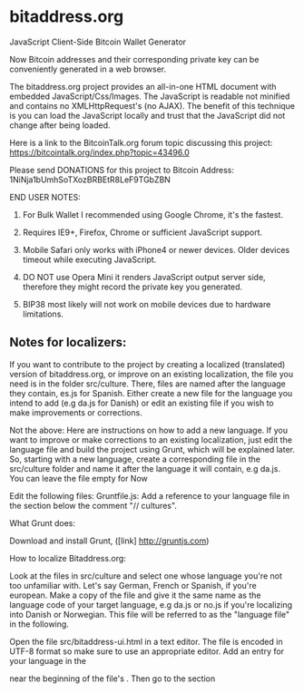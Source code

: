 # bitaddress.org
JavaScript Client-Side Bitcoin Wallet Generator

Now Bitcoin addresses and their corresponding private key can be conveniently
generated in a web browser.

The bitaddress.org project provides an all-in-one HTML document with embedded
JavaScript/Css/Images. The JavaScript is readable not minified and contains no
XMLHttpRequest's (no AJAX). The benefit of this technique is you can load the
JavaScript locally and trust that the JavaScript did not change after being
loaded.

Here is a link to the BitcoinTalk.org forum topic discussing this project:
https://bitcointalk.org/index.php?topic=43496.0


Please send DONATIONS for this project to Bitcoin Address:
1NiNja1bUmhSoTXozBRBEtR8LeF9TGbZBN


END USER NOTES:

 1) For Bulk Wallet I recommended using Google Chrome, it's the fastest.

 2) Requires IE9+, Firefox, Chrome or sufficient JavaScript support.

 3) Mobile Safari only works with iPhone4 or newer devices.
    Older devices timeout while executing JavaScript.

 4) DO NOT use Opera Mini it renders JavaScript output server side, therefore
    they might record the private key you generated.

 5) BIP38 most likely will not work on mobile devices due to hardware limitations.

Notes for localizers:
---------------------------------------
If you want to contribute to the project by creating a localized (translated) version of bitaddress.org, or improve on an existing localization, the file you need is in the folder src/culture. There, files are named after the language they contain, es.js for Spanish. Either create a new file for the language you intend to add (e.g da.js for Danish) or edit an existing file if you wish to make improvements or corrections.

Not the above:
Here are instructions on how to add a new language. If you want to improve or make corrections to an existing localization, just edit the language file and build the project using Grunt, which will be explained later. So, starting with a new language, create a corresponding file in the src/culture folder and name it after the language it will contain, e.g da.js. You can leave the file empty for Now



Edit the following files:
Gruntfile.js:
Add a reference to your language file in the section below the comment "// cultures".




What Grunt does:


Download and install Grunt, ([link] http://gruntjs.com)

How to localize Bitaddress.org:

Look at the files in src/culture and select one whose language you're not too unfamiliar with. Let's say German, French or Spanish, if you're european. Make a copy of the file and give it the same name as the language code of your target language, e.g da.js or no.js if you're localizing into Danish or Norwegian. This file will be referred to as the "language file" in the following.

Open the file src/bitaddress-ui.html in a text editor. The file is encoded in UTF-8 format so make sure to use an appropriate editor. Add an entry for your language in the <div id="culturemenu"> near the beginning of the file's <body>. Then go to the section <script type="text/javascript"> with a number of commented-out language file names. Add your to the end, e.g //no.js

Go to Gruntfile.js and add your language file to the data structure "tokens". Make sure you get the syntax right. E.g if you add your entry to the end of the structure, you need to add a comma after the previous entry, to separate it from yours.

Run Grunt in the root directory where you checked out Bitaddress.org project.

(Run grunt on Windows... Use a Linux machine and set up a dropbox folder which you share with your Windows machine. Check out the git repo there and use Windows for editing the files. Install grunt-cli on the Linux box and use Putty from Windows to log on and run Grunt remotely on the Linux box.

If you want to see the English source of the strings your localizing, you can find them in bitaddress-ui.html where the id attribute of an html element will correspond to a string in the language file. E.g the text in <div id="bulka1" class="answer"> corresponds to the string "bulka1" in the array in your language file.
You can find some of the strings in ninja.translator.js
<span id="generatelabelmovemouse">








Notice of Copyrights and Licenses:
---------------------------------------
The bitaddress.org project, software and embedded resources are
copyright bitaddress.org.

The bitaddress.org name and logo are not part of the open source
license.

Portions of the all-in-one HTML document contain JavaScript codes that
are the copyrights of others. The individual copyrights are included
throughout the document along with their licenses. Included JavaScript
libraries are separated with HTML script tags.

Summary of JavaScript functions with a redistributable license:

JavaScript function	|	License
-------------------	|	--------------
Array.prototype.map	|	Public Domain
window.Crypto | BSD License
window.SecureRandom	| BSD License
window.EllipticCurve	|	BSD License
window.BigInteger |	BSD License
window.QRCode | MIT License
window.Bitcoin | MIT License

The bitaddress.org software is available under The MIT License (MIT)
Copyright (c) 2011-2013 bitaddress.org

Permission is hereby granted, free of charge, to any person obtaining
a copy of this software and associated documentation files (the
"Software"), to deal in the Software without restriction, including
without limitation the rights to use, copy, modify, merge, publish,
distribute, sublicense, and/or sell copies of the Software, and to
permit persons to whom the Software is furnished to do so, subject to
the following conditions:

The above copyright notice and this permission notice shall be
included in all copies or substantial portions of the Software.

THE SOFTWARE IS PROVIDED "AS IS", WITHOUT WARRANTY OF ANY KIND,
EXPRESS OR IMPLIED, INCLUDING BUT NOT LIMITED TO THE WARRANTIES OF
MERCHANTABILITY, FITNESS FOR A PARTICULAR PURPOSE AND
NONINFRINGEMENT. IN NO EVENT SHALL THE AUTHORS OR COPYRIGHT HOLDERS BE
LIABLE FOR ANY CLAIM, DAMAGES OR OTHER LIABILITY, WHETHER IN AN ACTION
OF CONTRACT, TORT OR OTHERWISE, ARISING FROM, OUT OF OR IN CONNECTION
WITH THE SOFTWARE OR THE USE OR OTHER DEALINGS IN THE SOFTWARE.
